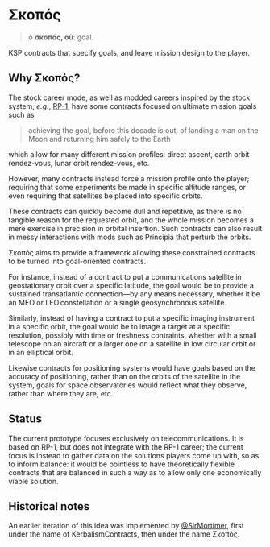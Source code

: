 # Σκοπός
> ὁ **σκοπός, οῦ**: goal.

KSP contracts that specify goals, and leave mission design to the player.

## Why Σκοπός?

The stock career mode, as well as modded careers inspired by the stock system,
_e.g._, [RP-1](https://github.com/KSP-RO/RP-0), have some contracts focused on
ultimate mission goals such as

> achieving the goal, before this decade is out, of landing a man on the Moon
> and returning him safely to the Earth

which allow for many different mission profiles: direct ascent, earth orbit
rendez-vous, lunar orbit rendez-vous, etc.

However, many contracts instead force a mission profile onto the player;
requiring that some experiments be made in specific altitude ranges, or even
requiring that satellites be placed into specific orbits.

These contracts can quickly become dull and repetitive, as there is no tangible
reason for the requested orbit, and the whole mission becomes a mere exercise in
precision in orbital insertion.
Such contracts can also result in messy interactions with mods such as Principia
that perturb the orbits.

Σκοπός aims to provide a framework allowing these constrained contracts to be
turned into goal-oriented contracts.

For instance, instead of a contract to put a communications satellite in
geostationary orbit over a specific latitude, the goal would be to provide a
sustained transatlantic connection—by any means necessary, whether it be an MEO
or LEO constellation or a single geosynchronous satellite.

Similarly, instead of having a contract to put a specific imaging instrument in
a specific orbit, the goal would be to image a target at a specific resolution,
possibly with time or freshness contraints, whether with a small telescope on an
aircraft or a larger one on a satellite in low circular orbit or in an
elliptical orbit.

Likewise contracts for positioning systems would have goals based on the accuracy
of positioning, rather than on the orbits of the satellite in the system, goals
for space observatories would reflect what they observe, rather than where they
are, etc.

## Status

The current prototype focuses exclusively on telecommunications. It is based on
RP-1, but does not integrate with the RP-1 career; the current focus is instead
to gather data on the solutions players come up with, so as to inform balance: it
would be pointless to have theoretically flexible contracts that are balanced in
such a way as to allow only one economically viable solution.

## Historical notes

An earlier iteration of this idea was implemented by
[@SirMortimer](github.com/SirMortimer), first under the name of
KerbalismContracts, then under the name Σκοπός.

